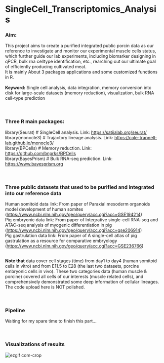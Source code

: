 # SingleCell_Transcriptomics_Analysis
### Aim:   
This project aims to create a purified integrated public porcin data as our reference to investigate and monitor our experimental muscle cells status, which further guide our lab experiments, including biomarker designing in qPCR, bulk rna celltype identification, etc., rearching out our ultimate goal of efficiently producing cultivated meat.    
It is mainly About 3 packages applications and some customized functions in R.
<br />
<br />
**Keyword:** Single cell analysis, data integration, memory conversion into disk for large-scale datasets (memory reduction), visualization, bulk RNA cell-type prediction
<br />
<br />
<br />

### Three R main packages:   
library(Seurat)  # SingleCell analysis. Link: https://satijalab.org/seurat/   
library(monocle3)  # Trajactory lineage analysis.  Link: https://cole-trapnell-lab.github.io/monocle3/   
library(BPCells)  # Memory reduction. Link: https://github.com/bnprks/BPCells    
library(BayesPrism)   # Bulk RNA-seq prediction. Link:  https://www.bayesprism.org   
<br />
<br />

### Three public datasets that used to be purified and integrated into our reference data   
Human somitoid data link: From paper of Paraxial mesoderm organoids model development of human somites (https://www.ncbi.nlm.nih.gov/geo/query/acc.cgi?acc=GSE194214)   
Pig embryonic data link: From paper of Integrative single-cell RNA-seq and ATAC-seq analysis of myogenic differentiation in pig (https://www.ncbi.nlm.nih.gov/geo/query/acc.cgi?acc=gse206914)   
Pig gastrulation data link: From paper of A single-cell atlas of pig gastrulation as a resource for comparative embryology (https://www.ncbi.nlm.nih.gov/geo/query/acc.cgi?acc=GSE236766)    
<br />

**Note that** data cover cell stages (time) from day1 to day4 (human somitoid cells in vitro) and from E11.5 to E28 (the last two datasets, porcine embryonic cells in vivo). These two categories data (human muscle & porcine) covered all cells of our interests (muscle related cells), and comprehensively demonstrated some deep information of cellular lineages. The code upload here is NOT polished. 
<br />
<br />
<br />

### Pipeline
Waiting for my spare time to finish this part...
<br />
<br />
<br />

### Visualizations of results
![ezgif com-crop](https://github.com/user-attachments/assets/d9a994de-f4fd-47cd-a81e-7dc2c763c6c3)



